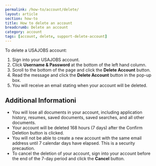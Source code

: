 ```yaml
---
permalink: /how-to/account/delete/
layout: article
section: how-to
title: How to delete an account
breadcrumb: Delete an account
category: account
tags: [account, delete, support-delete-account]
---
```


To delete a USAJOBS account:

1. Sign into your USAJOBS account.
2. Click **Username & Password** at the bottom of the left hand column. 
3. Scroll to the bottom of the page and click the **Delete Account** button. 
4. Read the message and click the **Delete Account** button in the pop-up box.
5. You will receive an email stating when your account will be deleted.

## Additional Informationi

* You will lose all documents in your account, including application history, resumes, saved documents, saved searches, and all other documents.
* Your account will be deleted 168 hours (7 days) after the Confirm Deletion button is clicked.
* You will not be able to create a new account with the same  email address until 7 calendar days have elapsed. This is  a security precaution.
* To cancel the deletion of your account, sign into your account before the end of the 7-day period and click the **Cancel** button.

